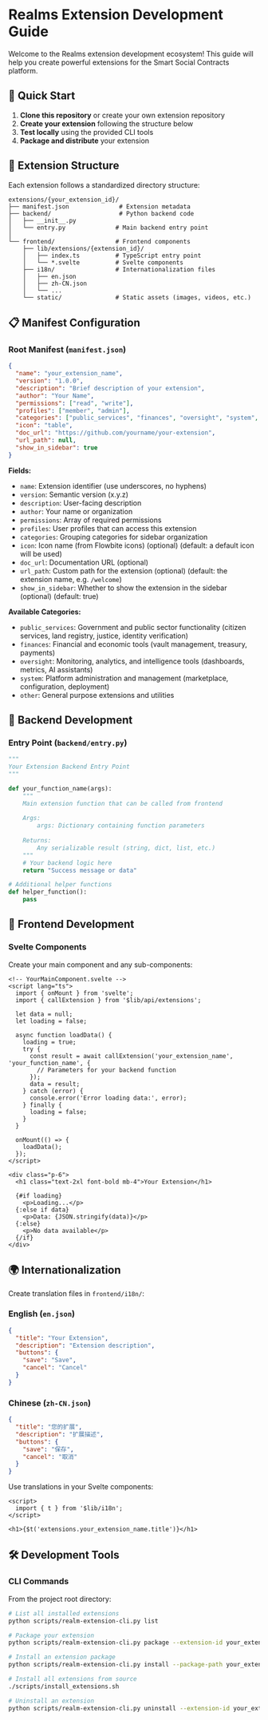 # Realms Extension Development Guide

Welcome to the Realms extension development ecosystem! This guide will help you create powerful extensions for the Smart Social Contracts platform.

## 🚀 Quick Start

1. **Clone this repository** or create your own extension repository
2. **Create your extension** following the structure below
3. **Test locally** using the provided CLI tools
4. **Package and distribute** your extension

## 📁 Extension Structure

Each extension follows a standardized directory structure:

```
extensions/{your_extension_id}/
├── manifest.json              # Extension metadata
├── backend/                   # Python backend code
│   ├── __init__.py
│   └── entry.py              # Main backend entry point
│   
└── frontend/                 # Frontend components
    ├── lib/extensions/{extension_id}/
    │   ├── index.ts          # TypeScript entry point
    │   └── *.svelte          # Svelte components
    ├── i18n/                 # Internationalization files
    │   ├── en.json
    │   ├── zh-CN.json
    │   └── ...
    └── static/               # Static assets (images, videos, etc.)
```

## 📋 Manifest Configuration

### Root Manifest (`manifest.json`)

```json
{
  "name": "your_extension_name",
  "version": "1.0.0",
  "description": "Brief description of your extension",
  "author": "Your Name",
  "permissions": ["read", "write"],
  "profiles": ["member", "admin"],
  "categories": ["public_services", "finances", "oversight", "system", "other"],
  "icon": "table",
  "doc_url": "https://github.com/yourname/your-extension",
  "url_path": null,
  "show_in_sidebar": true
}
```

**Fields:**
- `name`: Extension identifier (use underscores, no hyphens)
- `version`: Semantic version (x.y.z)
- `description`: User-facing description
- `author`: Your name or organization
- `permissions`: Array of required permissions
- `profiles`: User profiles that can access this extension
- `categories`: Grouping categories for sidebar organization
- `icon`: Icon name (from Flowbite icons) (optional) (default: a default icon will be used)
- `doc_url`: Documentation URL (optional)
- `url_path`: Custom path for the extension (optional) (default: the extension name, e.g. `/welcome`)
- `show_in_sidebar`: Whether to show the extension in the sidebar (optional) (default: true)


**Available Categories:**
- `public_services`: Government and public sector functionality (citizen services, land registry, justice, identity verification)
- `finances`: Financial and economic tools (vault management, treasury, payments)
- `oversight`: Monitoring, analytics, and intelligence tools (dashboards, metrics, AI assistants)
- `system`: Platform administration and management (marketplace, configuration, deployment)
- `other`: General purpose extensions and utilities

## 🐍 Backend Development

### Entry Point (`backend/entry.py`)

```python
"""
Your Extension Backend Entry Point
"""

def your_function_name(args):
    """
    Main extension function that can be called from frontend
    
    Args:
        args: Dictionary containing function parameters
        
    Returns:
        Any serializable result (string, dict, list, etc.)
    """
    # Your backend logic here
    return "Success message or data"

# Additional helper functions
def helper_function():
    pass
```


## 🎨 Frontend Development

### Svelte Components

Create your main component and any sub-components:

```svelte
<!-- YourMainComponent.svelte -->
<script lang="ts">
  import { onMount } from 'svelte';
  import { callExtension } from '$lib/api/extensions';
  
  let data = null;
  let loading = false;
  
  async function loadData() {
    loading = true;
    try {
      const result = await callExtension('your_extension_name', 'your_function_name', {
        // Parameters for your backend function
      });
      data = result;
    } catch (error) {
      console.error('Error loading data:', error);
    } finally {
      loading = false;
    }
  }
  
  onMount(() => {
    loadData();
  });
</script>

<div class="p-6">
  <h1 class="text-2xl font-bold mb-4">Your Extension</h1>
  
  {#if loading}
    <p>Loading...</p>
  {:else if data}
    <p>Data: {JSON.stringify(data)}</p>
  {:else}
    <p>No data available</p>
  {/if}
</div>
```

## 🌍 Internationalization

Create translation files in `frontend/i18n/`:

### English (`en.json`)
```json
{
  "title": "Your Extension",
  "description": "Extension description",
  "buttons": {
    "save": "Save",
    "cancel": "Cancel"
  }
}
```

### Chinese (`zh-CN.json`)
```json
{
  "title": "您的扩展",
  "description": "扩展描述",
  "buttons": {
    "save": "保存",
    "cancel": "取消"
  }
}
```

Use translations in your Svelte components:
```svelte
<script>
  import { t } from '$lib/i18n';
</script>

<h1>{$t('extensions.your_extension_name.title')}</h1>
```

## 🛠️ Development Tools

### CLI Commands

From the project root directory:

```bash
# List all installed extensions
python scripts/realm-extension-cli.py list

# Package your extension
python scripts/realm-extension-cli.py package --extension-id your_extension_name

# Install an extension package
python scripts/realm-extension-cli.py install --package-path your_extension.zip

# Install all extensions from source
./scripts/install_extensions.sh

# Uninstall an extension
python scripts/realm-extension-cli.py uninstall --extension-id your_extension_name
```
